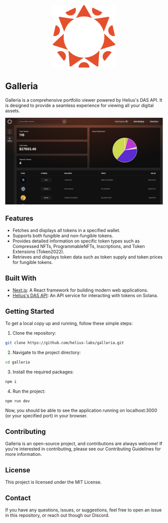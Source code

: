 <p align="center">
    <img src="./public/logosmall.png" alt="Helius logo" width="200" height="200">
</p>

# Galleria

Galleria is a comprehensive portfolio viewer powered by Helius's DAS API. It is designed to provide a seamless experience for viewing all your digital assets.

![Screenshot](./public/galleriaTokenPage.png)

## Features

- Fetches and displays all tokens in a specified wallet.
- Supports both fungible and non-fungible tokens.
- Provides detailed information on specific token types such as Compressed NFTs, ProgrammableNFTs, Inscriptions, and Token Extensions (Token2022).
- Retrieves and displays token data such as token supply and token prices for fungible tokens.

## Built With

- [Next.js](https://nextjs.org/): A React framework for building modern web applications.
- [Helius's DAS API](https://docs.helius.dev/compression-and-das-api/digital-asset-standard-das-api): An API service for interacting with tokens on Solana.

## Getting Started

To get a local copy up and running, follow these simple steps:

1. Clone the repository:

```bash
git clone https://github.com/helius-labs/galleria.git
```

2. Navigate to the project directory:

```bash
cd galleria
```

3. Install the required packages:

```bash
npm i
```

4. Run the project:

```bash
npm run dev
```

Now, you should be able to see the application running on localhost:3000 (or your specified port) in your browser.

## Contributing

Galleria is an open-source project, and contributions are always welcome! If you're interested in contributing, please see our Contributing Guidelines for more information.

## License

This project is licensed under the MIT License.

## Contact

If you have any questions, issues, or suggestions, feel free to open an issue in this repository, or reach out though our Discord.

